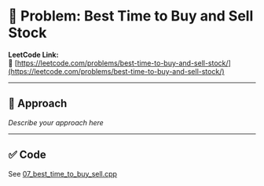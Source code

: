 ﻿# 🧠 Problem: Best Time to Buy and Sell Stock

**LeetCode Link:**  
🔗 [https://leetcode.com/problems/best-time-to-buy-and-sell-stock/](https://leetcode.com/problems/best-time-to-buy-and-sell-stock/)

---

## 🚀 Approach

_Describe your approach here_

---

## ✅ Code

See [07_best_time_to_buy_sell.cpp](./07_best_time_to_buy_sell.cpp)
